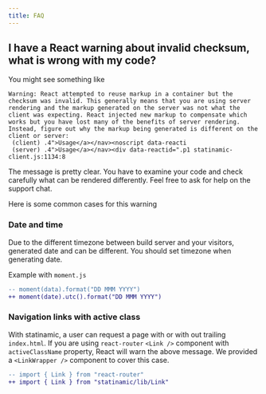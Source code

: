 ```yaml
---
title: FAQ
---
```


## I have a React warning about invalid checksum, what is wrong with my code?

You might see something like

```
Warning: React attempted to reuse markup in a container but the checksum was invalid. This generally means that you are using server rendering and the markup generated on the server was not what the client was expecting. React injected new markup to compensate which works but you have lost many of the benefits of server rendering. Instead, figure out why the markup being generated is different on the client or server:
 (client) .4">Usage</a></nav><noscript data-reacti
 (server) .4">Usage</a></nav><div data-reactid=".p1 statinamic-client.js:1134:8
```

The message is pretty clear. You have to examine your code and check carefully
what can be rendered differently. Feel free to ask for help on the support chat.

Here is some common cases for this warning

### Date and time

Due to the different timezone between build server and your visitors, generated
date and can be different. You should set timezone when generating date.

Example with `moment.js`

```diff
-- moment(data).format("DD MMM YYYY")
++ moment(date).utc().format("DD MMM YYYY")
```

### Navigation links with active class

With statinamic, a user can request a page with or with out trailing `index.html`.
If you are using `react-router` `<Link />` component with `activeClassName` property,
React will warn the above message. We provided a `<LinkWrapper />` component to
cover this case.

```diff
-- import { Link } from "react-router"
++ import { Link } from "statinamic/lib/Link"
```
